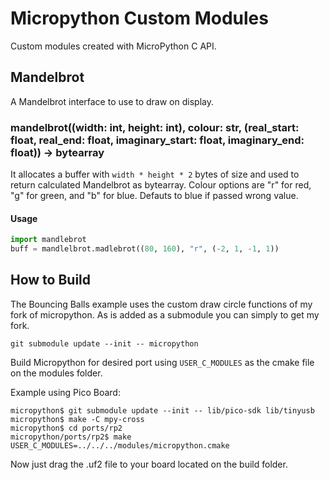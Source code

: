 # Micropython Custom Modules

Custom modules created with MicroPython C API.


## Mandelbrot

A Mandelbrot interface to use to draw on display.

### mandelbrot((width: int, height: int), colour: str, (real_start: float, real_end: float, imaginary_start: float, imaginary_end: float)) -> bytearray

It allocates a buffer with `width * height * 2` bytes of size and used to return calculated Mandelbrot as bytearray.
Colour options are "r" for red, "g" for green, and "b" for blue. Defauts to blue if passed wrong value.


#### Usage

```py
import mandlebrot
buff = mandlelbrot.madlebrot((80, 160), "r", (-2, 1, -1, 1))
```

## How to Build

The Bouncing Balls example uses the custom draw circle functions of my fork of micropython. As is added as a submodule you can simply to get my fork.
```
git submodule update --init -- micropython
```

Build Micropython for desired port using `USER_C_MODULES` as the cmake file on the modules folder.

Example using Pico Board:
```shell
micropython$ git submodule update --init -- lib/pico-sdk lib/tinyusb
micropython$ make -C mpy-cross
micropython$ cd ports/rp2
micropython/ports/rp2$ make USER_C_MODULES=../../../modules/micropython.cmake 
```

Now just drag the .uf2 file to your board located on the build folder.